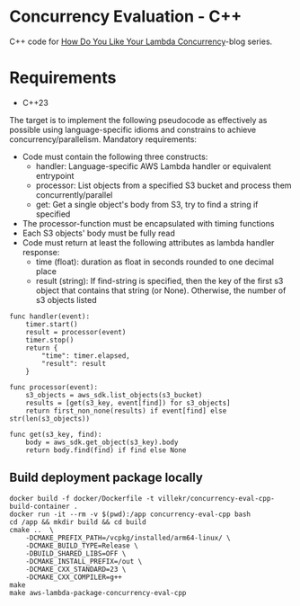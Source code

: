 # Concurrency Evaluation - C++
C++ code for [How Do You Like Your Lambda Concurrency](https://ville-karkkainen.medium.com/how-do-you-like-your-aws-lambda-concurrency-part-1-introduction-7a3f7ecfe4b5)-blog series.

# Requirements
* C++23

The target is to implement the following pseudocode as effectively as possible using language-specific idioms and constrains to achieve concurrency/parallelism.
Mandatory requirements:
- Code must contain the following three constructs: 
  - handler: Language-specific AWS Lambda handler or equivalent entrypoint
  - processor: List objects from a specified S3 bucket and process them concurrently/parallel
  - get: Get a single object's body from S3, try to find a string if specified
- The processor-function must be encapsulated with timing functions
- Each S3 objects' body must be fully read
- Code must return at least the following attributes as lambda handler response:
  - time (float): duration as float in seconds rounded to one decimal place
  - result (string): If find-string is specified, then the key of the first s3 object that contains that string (or None). Otherwise, the number of s3 objects listed
```
func handler(event):
    timer.start()
    result = processor(event)
    timer.stop()
    return {
        "time": timer.elapsed,
        "result": result
    }
    
func processor(event):
    s3_objects = aws_sdk.list_objects(s3_bucket)
    results = [get(s3_key, event[find]) for s3_objects]
    return first_non_none(results) if event[find] else str(len(s3_objects))

func get(s3_key, find):
    body = aws_sdk.get_object(s3_key).body
    return body.find(find) if find else None
```

## Build deployment package locally

```
docker build -f docker/Dockerfile -t villekr/concurrency-eval-cpp-build-container .
docker run -it --rm -v $(pwd):/app concurrency-eval-cpp bash
cd /app && mkdir build && cd build
cmake ..  \
    -DCMAKE_PREFIX_PATH=/vcpkg/installed/arm64-linux/ \
    -DCMAKE_BUILD_TYPE=Release \
    -DBUILD_SHARED_LIBS=OFF \
    -DCMAKE_INSTALL_PREFIX=/out \
    -DCMAKE_CXX_STANDARD=23 \
    -DCMAKE_CXX_COMPILER=g++
make
make aws-lambda-package-concurrency-eval-cpp
```
